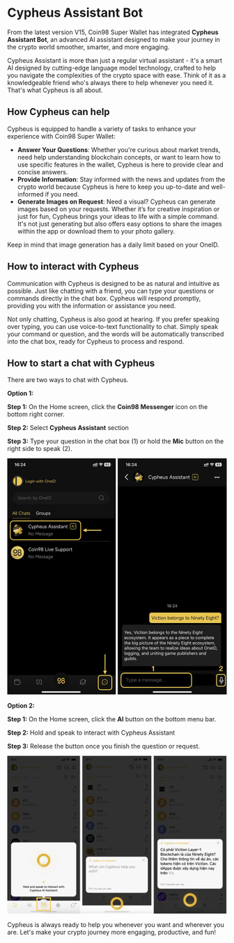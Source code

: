 # Cypheus Assistant Bot

From the latest version V15, Coin98 Super Wallet has integrated **Cypheus Assistant Bot**, an advanced AI assistant designed to make your journey in the crypto world smoother, smarter, and more engaging.

Cypheus Assistant is more than just a regular virtual assistant - it's a smart AI designed by cutting-edge language model technology, crafted to help you navigate the complexities of the crypto space with ease. Think of it as a knowledgeable friend who's always there to help whenever you need it. That's what Cypheus is all about.

## How Cypheus can help <a href="#id-4lkgr6xearzu" id="id-4lkgr6xearzu"></a>

Cypheus is equipped to handle a variety of tasks to enhance your experience with Coin98 Super Wallet:

* **Answer Your Questions**: Whether you're curious about market trends, need help understanding blockchain concepts, or want to learn how to use specific features in the wallet, Cypheus is here to provide clear and concise answers.
* **Provide Information**: Stay informed with the news and updates from the crypto world because Cypheus is here to keep you up-to-date and well-informed if you need.
* **Generate Images on Request**: Need a visual? Cypheus can generate images based on your requests. Whether it’s for creative inspiration or just for fun, Cypheus brings your ideas to life with a simple command. It's not just generating but also offers easy options to share the images within the app or download them to your photo gallery.

Keep in mind that image generation has a daily limit based on your OneID.

## How to interact with Cypheus <a href="#gllehu3a9rum" id="gllehu3a9rum"></a>

Communication with Cypheus is designed to be as natural and intuitive as possible. Just like chatting with a friend, you can type your questions or commands directly in the chat box. Cypheus will respond promptly, providing you with the information or assistance you need.

Not only chatting, Cypheus is also good at hearing. If you prefer speaking over typing, you can use voice-to-text functionality to chat. Simply speak your command or question, and the words will be automatically transcribed into the chat box, ready for Cypheus to process and respond.

## How to start a chat with Cypheus <a href="#gl4ovgqzpvxg" id="gl4ovgqzpvxg"></a>

There are two ways to chat with Cypheus.

**Option 1:**

**Step 1:** On the Home screen, click the **Coin98 Messenger** icon on the bottom right corner.

**Step 2:** Select **Cypheus Assistant** section

**Step 3:** Type your question in the chat box (1) or hold the **Mic** button on the right side to speak (2).

![](<../../../../.gitbook/assets/0 (12).png>)

**Option 2:**

**Step 1:** On the Home screen, click the **AI** button on the bottom menu bar.

**Step 2:** Hold and speak to interact with Cypheus Assistant

**Step 3:** Release the button once you finish the question or request.

![](<../../../../.gitbook/assets/1 (11).png>)

Cypheus is always ready to help you whenever you want and wherever you are. Let's make your crypto journey more engaging, productive, and fun!
